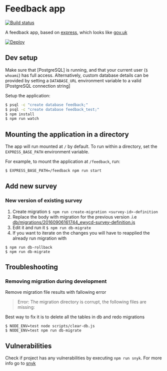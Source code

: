 # Feedback app

[![Build status][build status image]][ci]

A feedback app, based on [express], which looks like [gov.uk]

[![Deploy][heroku deploy image]][heroku deploy hook]

## Dev setup

Make sure that [PostgreSQL] is running, and that your current user (`$ whoami`)
has full access. Alternatively, custom database details can be provided by setting
a `DATABASE_URL` environment variable to a valid [PostgreSQL connection string]

Setup the application:

```sh
$ psql -c "create database feedback;"
$ psql -c "create database feedback_test;"
$ npm install
$ npm run watch
```

## Mounting the application in a directory

The app will run mounted at `/` by default. To run within a directory, set the
`EXPRESS_BASE_PATH` environment variable.

For example, to mount the application at `/feedback`, run:

```sh
$ EXPRESS_BASE_PATH=/feedback npm run start
```

## Add new survey

### New version of existing survey

1. Create migration `$ npm run create-migration <survey-id>-definition`
2. Replace the body with migration for the previous version .i.e
[db/migrations/20160906161744_ewycd-survey-definition.js](db/migrations/20160906161744_ewycd-survey-definition.js)
3. Edit it and run it `$ npm run db-migrate`
4. If you want to iterate on the changes you will have to reapplied the already run migration with
```
$ npm run db-rollback
$ npm run db-migrate
```

## Troubleshooting

### Removing migration during development

Remove migration file results with fallowing error

> Error: The migration directory is corrupt, the following files are missing:

Best way to fix it is to delete all the tables in db and redo migrations

    $ NODE_ENV=test node scripts/clear-db.js
    $ NODE_ENV=test npm run db-migrate

## Vulnerabilities

Check if project has any vulnerabilities by executing `npm run snyk`. For more info go to [snyk][snyk]

[build status image]: https://api.travis-ci.org/lm-tools/feedback.svg
[ci]: https://travis-ci.org/lm-tools/feedback
[express]: http://expressjs.com/
[gov.uk]: https://www.gov.uk/
[heroku deploy image]: https://www.herokucdn.com/deploy/button.svg
[heroku deploy hook]: https://heroku.com/deploy
[snyk]: https://snyk.io/
